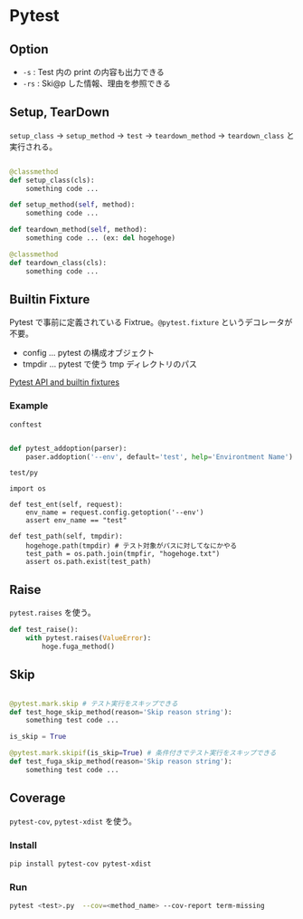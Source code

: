 # Pytest

## Option

- `-s` : Test 内の print の内容も出力できる
- `-rs` : Ski@p した情報、理由を参照できる

## Setup, TearDown

`setup_class` -> `setup_method` -> `test` -> `teardown_method` -> `teardown_class` と実行される。

```python

@classmethod
def setup_class(cls):
    something code ...

def setup_method(self, method):
    something code ...

def teardown_method(self, method):
    something code ... (ex: del hogehoge)

@classmethod
def teardown_class(cls):
    something code ...
```

## Builtin Fixture

Pytest で事前に定義されている Fixtrue。`@pytest.fixture` というデコレータが不要。

- config ... pytest の構成オブジェクト
- tmpdir ... pytest で使う tmp ディレクトリのパス

[Pytest API and builtin fixtures](https://docs.pytest.org/en/2.8.7/builtin.html)

### Example

`conftest`

```python

def pytest_addoption(parser):
    paser.addoption('--env', default='test', help='Environtment Name')

```

`test/py`

```python:conftest
import os

def test_ent(self, request):
    env_name = request.config.getoption('--env')
    assert env_name == "test"

def test_path(self, tmpdir):
    hogehoge.path(tmpdir) # テスト対象がパスに対してなにかやる
    test_path = os.path.join(tmpfir, "hogehoge.txt")
    assert os.path.exist(test_path)

```

## Raise

`pytest.raises` を使う。

```python
def test_raise():
    with pytest.raises(ValueError):
        hoge.fuga_method()
```

## Skip

```python

@pytest.mark.skip # テスト実行をスキップできる
def test_hoge_skip_method(reason='Skip reason string'):
    something test code ...

is_skip = True

@pytest.mark.skipif(is_skip=True) # 条件付きでテスト実行をスキップできる
def test_fuga_skip_method(reason='Skip reason string'):
    something test code ...

```

## Coverage

`pytest-cov`, `pytest-xdist` を使う。

### Install

```bash
pip install pytest-cov pytest-xdist
```

### Run

```bash
pytest <test>.py  --cov=<method_name> --cov-report term-missing
```
